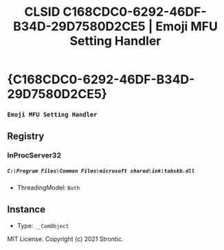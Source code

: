 ﻿---
title: "CLSID C168CDC0-6292-46DF-B34D-29D7580D2CE5 | Emoji MFU Setting Handler"
excerpt: What is COM-Object CLSID C168CDC0-6292-46DF-B34D-29D7580D2CE5?
---

# {C168CDC0-6292-46DF-B34D-29D7580D2CE5}

### `Emoji MFU Setting Handler`

## Registry


### InProcServer32

##### `C:\Program Files\Common Files\microsoft shared\ink\tabskb.dll`
* ThreadingModel: `Both`

## Instance

* Type: `__ComObject`

MIT License. Copyright (c) 2021 Strontic.


